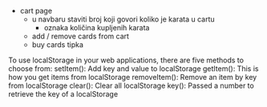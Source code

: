 -   cart page
    -   u navbaru staviti broj koji govori koliko je karata u cartu
        -   oznaka količina kupljenih karata
    -   add / remove cards from cart
    -   buy cards tipka

To use localStorage in your web applications, there are five methods to choose from:
setItem(): Add key and value to localStorage
getItem(): This is how you get items from localStorage
removeItem(): Remove an item by key from localStorage
clear(): Clear all localStorage
key(): Passed a number to retrieve the key of a localStorage
